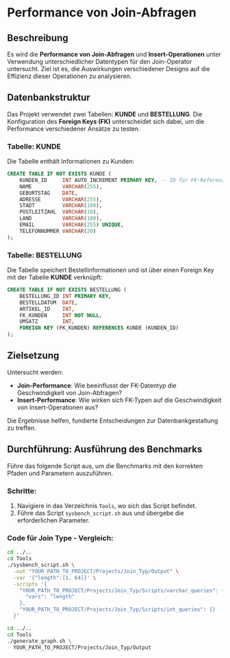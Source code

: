 # Performance von Join-Abfragen
## Beschreibung

Es wird die **Performance von Join-Abfragen** und **Insert-Operationen** unter Verwendung unterschiedlicher Datentypen für den Join-Operator untersucht. Ziel ist es, die Auswirkungen verschiedener Designs auf die Effizienz dieser Operationen zu analysieren.

## Datenbankstruktur

Das Projekt verwendet zwei Tabellen: **KUNDE** und **BESTELLUNG**. Die Konfiguration des **Foreign Keys (FK)** unterscheidet sich dabei, um die Performance verschiedener Ansätze zu testen.

### Tabelle: KUNDE
Die Tabelle enthält Informationen zu Kunden:

```sql
CREATE TABLE IF NOT EXISTS KUNDE (
    KUNDEN_ID     INT AUTO_INCREMENT PRIMARY KEY, -- ID für FK-Referenz
    NAME          VARCHAR(255),
    GEBURTSTAG    DATE,
    ADRESSE       VARCHAR(255),
    STADT         VARCHAR(100),
    POSTLEITZAHL  VARCHAR(10),
    LAND          VARCHAR(100),
    EMAIL         VARCHAR(255) UNIQUE,
    TELEFONNUMMER VARCHAR(20)
);
```

### Tabelle: BESTELLUNG
Die Tabelle speichert Bestellinformationen und ist über einen Foreign Key mit der Tabelle **KUNDE** verknüpft:

```sql
CREATE TABLE IF NOT EXISTS BESTELLUNG (
    BESTELLUNG_ID INT PRIMARY KEY,
    BESTELLDATUM  DATE,
    ARTIKEL_ID    INT,
    FK_KUNDEN     INT NOT NULL,
    UMSATZ        INT,
    FOREIGN KEY (FK_KUNDEN) REFERENCES KUNDE (KUNDEN_ID)
);
```

## Zielsetzung
Untersucht werden:
- **Join-Performance**: Wie beeinflusst der FK-Datentyp die Geschwindigkeit von Join-Abfragen?
- **Insert-Performance**: Wie wirken sich FK-Typen auf die Geschwindigkeit von Insert-Operationen aus?

Die Ergebnisse helfen, fundierte Entscheidungen zur Datenbankgestaltung zu treffen.

## Durchführung: Ausführung des Benchmarks

Führe das folgende Script aus, um die Benchmarks mit den korrekten Pfaden und Parametern auszuführen.

### Schritte:

1. Navigiere in das Verzeichnis `Tools`, wo sich das Script befindet.
2. Führe das Script `sysbench_script.sh` aus und übergebe die erforderlichen Parameter.

### Code für Join Type - Vergleich:

```bash
cd ../..
cd Tools
./sysbench_script.sh \
  -out "YOUR_PATH_TO_PROJECT/Projects/Join_Typ/Output" \
  -var '{"length":[1, 64]}' \
  -scripts '{
    "YOUR_PATH_TO_PROJECT/Projects/Join_Typ/Scripts/varchar_queries": {
      "vars": "length"
    },
    "YOUR_PATH_TO_PROJECT/Projects/Join_Typ/Scripts/int_queries": {}
  }'
```

```bash
cd ../..
cd Tools
./generate_graph.sh \
  YOUR_PATH_TO_PROJECT/Projects/Join_Typ/Output
```